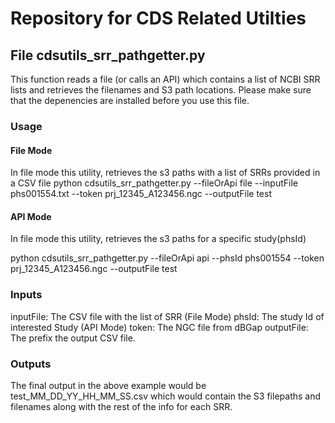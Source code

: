 # Repository for CDS Related Utilties

## File cdsutils_srr_pathgetter.py
This function reads a file (or calls an API) which contains a list of NCBI SRR lists and retrieves the filenames and S3 path locations. Please make sure that the depenencies are installed before you use this file.

### Usage

#### File Mode
In file mode this utility, retrieves the s3 paths with a list of SRRs provided in a CSV file 
python cdsutils_srr_pathgetter.py --fileOrApi file --inputFile phs001554.txt --token prj_12345_A123456.ngc --outputFile test


#### API Mode
In file mode this utility, retrieves the s3 paths for a specific study(phsId)

python cdsutils_srr_pathgetter.py --fileOrApi api --phsId phs001554 --token prj_12345_A123456.ngc --outputFile test

### Inputs
inputFile: The CSV file with the list of SRR (File Mode)
phsId: The study Id of interested Study (API Mode)
token: The NGC file from dBGap
outputFile: The prefix the output CSV file. 

### Outputs
The final output in the above example would be test_MM_DD_YY_HH_MM_SS.csv which would contain the S3 filepaths and filenames along with the rest of the info for each SRR.


